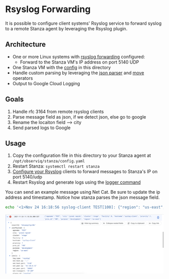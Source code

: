 # Rsyslog Forwarding

It is possible to configure client systems' Rsyslog service to forward syslog to a remote
Stanza agent by leveraging the Rsyslog plugin.

## Architecture

- One or more Linux systems with [rsyslog forwarding](https://www.rsyslog.com/sending-messages-to-a-remote-syslog-server/) configured:
  - Forward to the Stanza VM's IP address on port 5140 UDP
- One Stanza VM with the [config](./config.yaml) in this directory
- Handle custom parsing by leveraging the [json parser](https://github.com/observIQ/stanza/blob/master/docs/operators/json_parser.md) and [move](https://github.com/observIQ/stanza/blob/master/docs/operators/move.md) operators
- Output to Google Cloud Logging

## Goals

1. Handle rfc 3164 from remote rsyslog clients
2. Parse message field as json, if we detect json, else go to google
3. Rename the locaiton field --> city
4. Send parsed logs to Google

## Usage

1. Copy the configuration file in this directory to your Stanza agent at `/opt/observiq/stanza/config.yaml`
2. Restart Stanza: `systemctl restart stanza`
3. [Configure your Rsyslog](https://www.rsyslog.com/sending-messages-to-a-remote-syslog-server/) clients to forward messages to Stanza's IP on port 5140/udp
4. Restart Rsyslog and generate logs using the [logger command](https://www.networkworld.com/article/3274570/using-logger-on-linux.html)

You can send an example message using Net Cat. Be sure to update the ip address and timestamp. Notice how stanza parses the json message field.

```bash
echo '<1>Nov 24 16:18:56 syslog-client TEST[100]: {"region": "us-east", "cluster": "stage", "purpose":"development", "location":"grand rapids"}' | nc -u 10.128.0.11 5140
```

![Cloud Logging](assets/cloud_logging.png)
